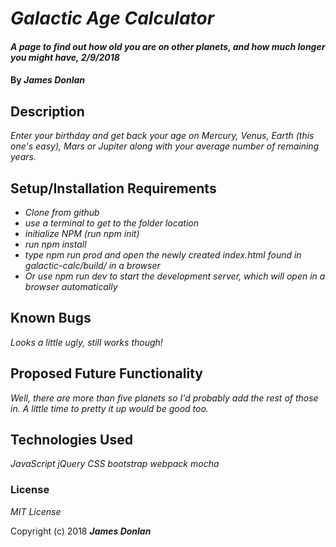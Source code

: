 # _Galactic Age Calculator_

#### _A page to find out how old you are on other planets, and how much longer you might have, 2/9/2018_

#### By _**James Donlan**_

## Description

_Enter your birthday and get back your age on Mercury, Venus, Earth (this one's easy), Mars or Jupiter along with your average number of remaining years._

## Setup/Installation Requirements

* _Clone from github_
* _use a terminal to get to the folder location_
* _initialize NPM (run npm init)_
* _run npm install_
* _type npm run prod and open the newly created index.html found in galactic-calc/build/ in a browser_
* _Or use npm run dev to start the development server, which will open in a browser automatically_

## Known Bugs

_Looks a little ugly, still works though!_

## Proposed Future Functionality

_Well, there are more than five planets so I'd probably add the rest of those in. A little time to pretty it up would be good too._

## Technologies Used

_JavaScript_
_jQuery_
_CSS_
_bootstrap_
_webpack_
_mocha_

### License

*MIT License*

Copyright (c) 2018 **_James Donlan_**
